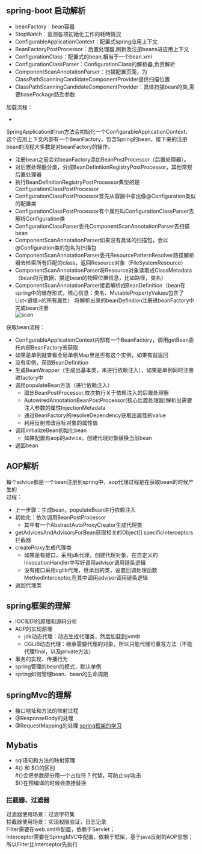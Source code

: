 ## spring-boot 启动解析

* beanFactory：bean容器
* StopWatch：监测各项初始化工作的耗時情況
* ConfigurableApplicationContext：配置式spring应用上下文
* BeanFactoryPostProcessor：后置处理器,刷新及注册beans进应用上下文
* ConfigurationClass：配置式的bean,相当于一个bean.xml
* ConfigurationClassParser：ConfigurationClass的解析器,负责解析
* ComponentScanAnnotationParser：扫描配置页面，为ClassPathScanningCandidateComponentProvider提供扫描位置
* ClassPathScanningCandidateComponentProvider：具体扫描bean的类,需要basePackage路劲参数

加载流程：

*

SpringApplication的run方法会初始化一个ConfigurableApplicationContext，这个应用上下文内部有一个BeanFactory，包含Spring的bean。接下来的注册bean的流程大多数是对beanFactory的操作。

* 注册bean之前会对beanFactory添加BeanPostProcessor（后置处理器）。
* 对后置处理器分类，分成BeanDefinitionRegistryPostProcessor，其他常规后置处理器
* 执行BeanDefinitionRegistryPostProcessor典型的是ConfigurationClassPostProcessor
* ConfigurationClassPostProcessor首先从容器中拿出像@Configuration类似的配置类
* ConfigurationClassPostProcessor有个属性叫ConfigurationClassParser去解析Configuration类
* ConfigurationClassParser委托ComponentScanAnnotationParser去扫描bean
* ComponentScanAnnotationParser如果没有具体的扫描包，会以@Configuration类的包名为扫描包
* ComponentScanAnnotationParser委托ResourcePatternResolver路径解析器去检索所有匹配的class，返回Resource对象（FileSystemResource）
* ComponentScanAnnotationParser将Resource对象读取成ClassMetadata（bean的元数据，描述bean的物理位置信息，比如路径，类名）
* ComponentScanAnnotationParser接着解析成BeanDefinition（bean在spring中的储存形式，核心信息：类名、MutablePropertyValues包含了List<键值>的所有属性）
  将解析出来的beanDefinition注册进beanFactory中完成bean注册  
  ![scan](./imgs/1.png)

获取bean流程：

* ConfigurableApplicationContext内部有一个BeanFactory，调用getBean委托内部BeanFactory去获取
* 如果是单例就查看全局单例Map里是否有这个实例，如果有就返回
* 没有实例，获取BeanDefinition
* 生成BeanWrapper（生成出基本类，未进行依赖注入），如果是单例同时注册进factory中
* 调用populateBean方法（进行依赖注入）
    * 取出BeanPostProcessor,依次执行关于依赖注入的后置处理器
    * AutowiredAnnotationBeanPostProcessor(核心后置处理器)解析出需要注入参数的属性InjectionMetadata
    * 通过BeanFactory的resolveDependency获取出属性的value
    * 利用反射修改目标对象的属性值
* 调用initializeBean初始化bean
    * 如果配置有aop的advice，创建代理对象替换当前bean
* 返回bean

## AOP解析

每个advice都是一个bean注册到spring中，aop代理过程是在获取bean的时候产生的  
过程：

* 上一步骤：生成bean，populateBean进行依赖注入
* 初始化：依次调用BeanPostProcessor
    * 其中有一个AbstractAutoProxyCreator生成代理类
* getAdvicesAndAdvisorsForBean获取相关的Object[] specificInterceptors拦截器
* createProxy生成代理类
    * 如果是有接口，采用jdk代理，创建代理对象，在自定义的InvocationHandler中写好调用advisor调用链条逻辑
    * 没有接口采用cglib代理，继承目的类，设置回调处理函数MethodInterceptor,在其中调用advisor调用链条逻辑
* 返回代理类

## spring框架的理解

* IOC和DI的原理和源码分析
* AOP的实现原理
    * jdk动态代理：动态生成代理类，然后加载到jvm中
    * CGLIB动态代理：继承需要代理的对象，所以只能代理可重写方法（不能代理final，以及private方法）
* 事务的实现、传播行为
* spring管理的bean的模式，默认单例
* spring如何管理bean、bean的生命周期

## springMvc的理解

* 接口地址和方法的映射过程
* @ResponseBody的处理
* @RequestMapping的处理
  [spring框架的学习](https://github.com/1510460325/springframework/blob/master/README.md)

## Mybatis

* sql语句和方法的映射原理
* \#{} 和 \${}的区别  
  \#{}会把参数部分用一个占位符 ? 代替，可防止sql攻击  
  \${}在预编译的时候会直接替换

### 拦截器、过滤器

过滤器使用场景：过滤字符集  
拦截器使用场景：实现权限验证，日志记录  
Filter需要在web.xml中配置，依赖于Servlet；  
Interceptor需要在SpringMVC中配置，依赖于框架，基于java反射的AOP思想；  
所以Filter比Interceptor先执行  